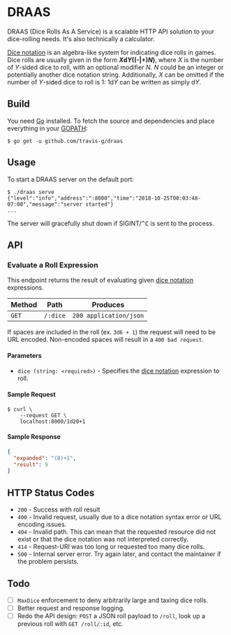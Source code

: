 # DRAAS

DRAAS (Dice Rolls As A Service) is a scalable HTTP API solution to your dice-rolling needs. It's also technically a calculator.

[Dice notation][dice-notation] is an algebra-like system for indicating dice rolls in games. Dice rolls are usually given in the form **<em>X</em>d<em>Y</em>((-|+)<em>N</em>)**, where *X* is the number of *Y*-sided dice to roll, with an optional modifier *N*. *N* could be an integer or potentially another dice notation string. Additionally, _X_ can be omitted if the number of _Y_-sided dice to roll is 1: 1d<em>Y</em> can be written as simply d<em>Y</em>.

## Build

You need [Go][golang] installed. To fetch the source and dependencies and place everything in your [GOPATH][gopath]:

```console
$ go get -u github.com/travis-g/draas
```

## Usage

To start a DRAAS server on the default port:

```console
$ ./draas serve
{"level":"info","address":":8000","time":"2018-10-25T08:03:48-07:00","message":"server started"}
...
```

The server will gracefully shut down if SIGINT/<kbd>^C</kbd> is sent to the process.

## API

### Evaluate a Roll Expression

This endpoint returns the result of evaluating given [dice notation][dice-notation] expressions.

| Method | Path            | Produces               |
| ------ | --------------- | ---------------------- |
| `GET`  | `/:dice` | `200 application/json` |

If spaces are included in the roll (ex. `3d6 + 1`) the request will need to be URL encoded. Non-encoded spaces will result in a `400 bad request`.

#### Parameters

- `dice (string: <required>)` - Specifies the [dice notation](#dice-notation) expression to roll.

#### Sample Request

```console
$ curl \
    --request GET \
    localhost:8000/1d20+1
```

#### Sample Response

```json
{
  "expanded": "(8)+1",
  "result": 9
}
```

## HTTP Status Codes

- `200` - Success with roll result
- `400` - Invalid request, usually due to a dice notation syntax error or URL encoding issues.
- `404` - Invalid path. This can mean that the requested resource did not exist or that the dice notation was not interpreted correctly.
- `414` - Request-URI was too long or requested too many dice rolls.
- `500` - Internal server error. Try again later, and contact the maintainer if the problem persists.

## Todo

- [ ] `MaxDice` enforcement to deny arbitrarily large and taxing dice rolls.
- [ ] Better request and response logging.
- [ ] Redo the API design: `POST` a JSON roll payload to `/roll`, look up a previous roll with `GET /roll/:id`, etc.

[dice-notation]: https://en.wikipedia.org/wiki/Dice_notation
[dice-reference]: https://wiki.roll20.net/Dice_Reference
[golang]: https://golang.org/
[gopath]: https://golang.org/doc/code.html#GOPATH
[zerolog]: https://github.com/rs/zerolog
